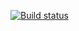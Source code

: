 [![Build status](https://ci.appveyor.com/api/projects/status/l6c33dmmpsg0ffta?svg=true)](https://ci.appveyor.com/project/PivkinaKate/pageobject)
